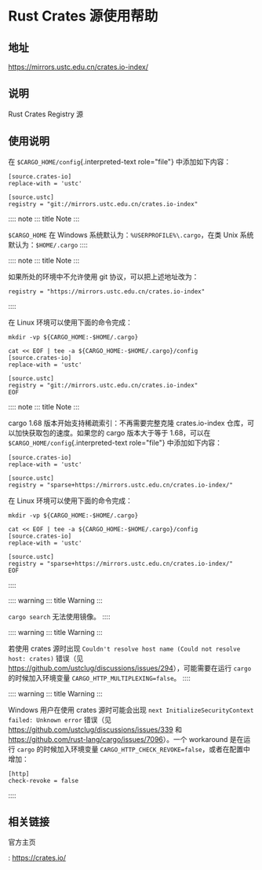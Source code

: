 # Rust Crates 源使用帮助

## 地址

<https://mirrors.ustc.edu.cn/crates.io-index/>

## 说明

Rust Crates Registry 源

## 使用说明

在 `$CARGO_HOME/config`{.interpreted-text role="file"} 中添加如下内容：

    [source.crates-io]
    replace-with = 'ustc'

    [source.ustc]
    registry = "git://mirrors.ustc.edu.cn/crates.io-index"

:::: note
::: title
Note
:::

`$CARGO_HOME` 在 Windows 系统默认为：`%USERPROFILE%\.cargo`，在类 Unix
系统默认为：`$HOME/.cargo`
::::

:::: note
::: title
Note
:::

如果所处的环境中不允许使用 git 协议，可以把上述地址改为：

    registry = "https://mirrors.ustc.edu.cn/crates.io-index"
::::

在 Linux 环境可以使用下面的命令完成：

    mkdir -vp ${CARGO_HOME:-$HOME/.cargo}

    cat << EOF | tee -a ${CARGO_HOME:-$HOME/.cargo}/config
    [source.crates-io]
    replace-with = 'ustc'

    [source.ustc]
    registry = "git://mirrors.ustc.edu.cn/crates.io-index"
    EOF

:::: note
::: title
Note
:::

cargo 1.68 版本开始支持稀疏索引：不再需要完整克隆 crates.io-index
仓库，可以加快获取包的速度。如果您的 cargo 版本大于等于 1.68，可以在
`$CARGO_HOME/config`{.interpreted-text role="file"} 中添加如下内容：

    [source.crates-io]
    replace-with = 'ustc'

    [source.ustc]
    registry = "sparse+https://mirrors.ustc.edu.cn/crates.io-index/"

在 Linux 环境可以使用下面的命令完成：

    mkdir -vp ${CARGO_HOME:-$HOME/.cargo}

    cat << EOF | tee -a ${CARGO_HOME:-$HOME/.cargo}/config
    [source.crates-io]
    replace-with = 'ustc'

    [source.ustc]
    registry = "sparse+https://mirrors.ustc.edu.cn/crates.io-index/"
    EOF
::::

:::: warning
::: title
Warning
:::

`cargo search` 无法使用镜像。
::::

:::: warning
::: title
Warning
:::

若使用 crates 源时出现
`Couldn't resolve host name (Could not resolve host: crates)` 错误（见
<https://github.com/ustclug/discussions/issues/294>），可能需要在运行
`cargo` 的时候加入环境变量 `CARGO_HTTP_MULTIPLEXING=false`。
::::

:::: warning
::: title
Warning
:::

Windows 用户在使用 crates 源时可能会出现
`next InitializeSecurityContext failed: Unknown error` 错误（见
<https://github.com/ustclug/discussions/issues/339> 和
<https://github.com/rust-lang/cargo/issues/7096>）。一个 workaround
是在运行 `cargo` 的时候加入环境变量
`CARGO_HTTP_CHECK_REVOKE=false`，或者在配置中增加：

    [http]
    check-revoke = false
::::

## 相关链接

官方主页

:   <https://crates.io/>

